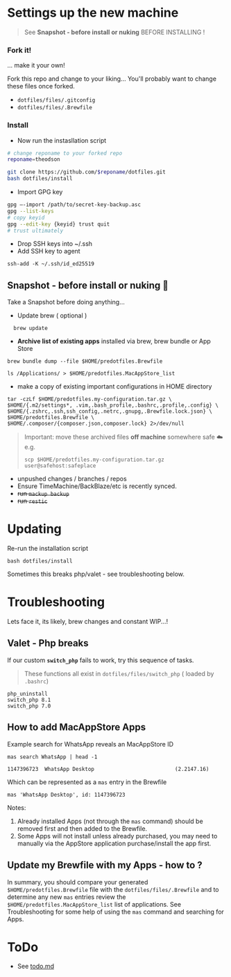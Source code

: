 # Settings up the new machine

> See **Snapshot - before install or nuking** BEFORE INSTALLING !


### Fork it!
... make it your own! 

Fork this repo and change to your liking... You'll probably want to change these files once forked.

- `dotfiles/files/.gitconfig`
- `dotfiles/files/.Brewfile`



### Install

- Now run the instasllation script
```sh
# change reponame to your forked repo
reponame=theodson

git clone https://github.com/$reponame/dotfiles.git 
bash dotfiles/install
```




- Import GPG key

```sh
gpg —-import /path/to/secret-key-backup.asc
gpg --list-keys
# copy keyid
gpg --edit-key {keyid} trust quit
# trust ultimately
```

- Drop SSH keys into ~/.ssh
- Add SSH key to agent

```
ssh-add -K ~/.ssh/id_ed25519
```



## Snapshot - before install or nuking  🧨 

Take a Snapshot before doing anything...

- Update brew ( optional )
```
  brew update
```
- **Archive list of existing apps** installed via brew, brew bundle or App Store
```
brew bundle dump --file $HOME/predotfiles.Brewfile

ls /Applications/ > $HOME/predotfiles.MacAppStore_list
```
- make a copy of existing important configurations in HOME directory
```
tar -czLf $HOME/predotfiles.my-configuration.tar.gz \
$HOME/{.m2/settings*, .vim,.bash_profile,.bashrc,.profile,.config} \
$HOME/{.zshrc,.ssh,ssh_config,.netrc,.gnupg,.Brewfile.lock.json} \
$HOME/predotfiles.Brewfile \
$HOME/.composer/{composer.json,composer.lock} 2>/dev/null
```
> Important: move these archived files __off machine__ somewhere safe ☁️  e.g. 
>
> ```scp $HOME/predotfiles.my-configuration.tar.gz user@safehost:safeplace```

- unpushed changes / branches / repos 
- Ensure TimeMachine/BackBlaze/etc is recently synced.
- ~~run `mackup backup`~~
- ~~run `restic`~~

# Updating

Re-run the installation script

```
bash dotfiles/install
```

Sometimes this breaks php/valet - see troubleshooting below.



# Troubleshooting

Lets face it, its likely, brew changes and constant WIP...!

## Valet - Php breaks 

If our custom **`switch_php`** fails to work, try this sequence of tasks.

> These functions all exist in `dotfiles/files/switch_php` ( loaded by `.bashrc`)

```
php_uninstall
switch_php 8.1
switch_php 7.0
```



## How to add MacAppStore Apps 

Example search for WhatsApp reveals an MacAppStore ID

```
mas search WhatsApp | head -1

1147396723  WhatsApp Desktop                          (2.2147.16)
```

Which can be represented as a `mas` entry in the Brewfile 

```
mas 'WhatsApp Desktop', id: 1147396723
```

Notes:

1. Already installed Apps (not through the `mas` command) should be removed first and then added to the Brewfile.
2. Some Apps will not install unless already purchased, you may need to manually via the AppStore application purchase/install the app first.



## Update my Brewfile with my Apps - how to ?

In summary, you should compare your generated `$HOME/predotfiles.Brewfile` file with the `dotfiles/files/.Brewfile` and to determine any new `mas` entries review the `$HOME/predotfiles.MacAppStore_list` list of applications. See Troubleshooting for some help of using the `mas` command and searching for Apps.



# ToDo

- See [todo.md](todo.md)
